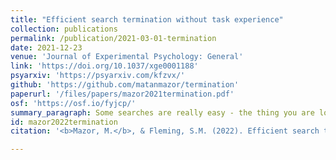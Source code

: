 ```yaml
---
title: "Efficient search termination without task experience"
collection: publications
permalink: /publication/2021-03-01-termination
date: 2021-12-23
venue: 'Journal of Experimental Psychology: General'
link: 'https://doi.org/10.1037/xge0001188'
psyarxiv: 'https://psyarxiv.com/kfzvx/'
github: 'https://github.com/matanmazor/termination'
paperurl: '/files/papers/mazor2021termination.pdf'
osf: 'https://osf.io/fyjcp/'
summary_paragraph: Some searches are really easy - the thing you are looking for just *pops out* to your attention. Interestingly, the same kind of searches also trigger an immediate perception of the absence of a target when it is not there. In this project we investigated this phenomenon of *absence pop-out* and found that it is independent of task experience and explicit metacognitive knowledge about search efficiency.
id: mazor2022termination
citation: '<b>Mazor, M.</b>, & Fleming, S.M. (2022). Efficient search termination without task experience. <i>Journal of Experimental Psychology: General</i>'

---
```

